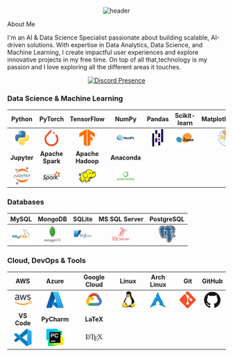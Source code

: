 <div align="center">
  
![header](https://capsule-render.vercel.app/api?type=venom&height=200&text=I%20am%20Abhinav.&fontSize=70&color=0:8871e5,100:b678c4&stroke=b678c4)
  
</div>

<div 

## About Me
I'm an AI & Data Science Specialist passionate about building scalable, AI-driven solutions. With expertise in Data Analytics, Data Science, and Machine Learning, I create impactful user experiences and explore innovative projects in my free time. On top of all that,technology is my passion and I love exploring all the different areas it touches.

</div>

<div align="center">
  
[![Discord Presence](https://lanyard.cnrad.dev/api/1107241247086739537?idleMessage=Working%20on%20Data%20with%20%E2%98%95)](https://discord.com/users/1107241247086739537)

</div>

### **Data Science & Machine Learning**
| Python | PyTorch | TensorFlow | NumPy | Pandas | Scikit-learn | Matplotlib/Pyplot |
| :---: | :---: | :---: | :---: | :---: | :---: | :---: |
| <img src="https://github.com/devicons/devicon/blob/master/icons/python/python-original.svg" title="Python" alt="Python" width="40" height="40"/> | <img src="https://github.com/devicons/devicon/blob/master/icons/pytorch/pytorch-original.svg" title="PyTorch" alt="PyTorch" width="40" height="40"/> | <img src="https://github.com/devicons/devicon/blob/master/icons/tensorflow/tensorflow-original.svg" title="TensorFlow" alt="TensorFlow" width="40" height="40"/> | <img src="https://github.com/devicons/devicon/blob/master/icons/numpy/numpy-original-wordmark.svg" title="NumPy" alt="NumPy" width="40" height="40"/> | <img src="https://github.com/devicons/devicon/blob/master/icons/pandas/pandas-original.svg" title="Pandas" alt="Pandas" width="40" height="40"/> | <img src="https://github.com/devicons/devicon/blob/master/icons/scikitlearn/scikitlearn-original.svg" title="Scikit-learn" alt="Scikit-learn" width="40" height="40"/> | <img src="https://github.com/devicons/devicon/blob/master/icons/matplotlib/matplotlib-original.svg" title="Matplotlib/Pyplot" alt="Matplotlib/Pyplot" width="40" height="40"/> |
| **Jupyter** | **Apache Spark** | **Apache Hadoop** | **Anaconda** |
| <img src="https://github.com/devicons/devicon/blob/master/icons/jupyter/jupyter-original-wordmark.svg" title="Jupyter" alt="Jupyter" width="40" height="40"/> | <img src="https://github.com/devicons/devicon/blob/master/icons/apachespark/apachespark-original-wordmark.svg" title="Apache Spark" alt="Apache Spark" width="40" height="40"/> | <img src="https://github.com/devicons/devicon/blob/master/icons/hadoop/hadoop-original.svg" title="Apache Hadoop" alt="Apache Hadoop" width="40" height="40"/> | <img src="https://github.com/devicons/devicon/blob/master/icons/anaconda/anaconda-original-wordmark.svg" title="Anaconda" alt="Anaconda" width="40" height="40"/> |

### **Databases**
| MySQL | MongoDB | SQLite | MS SQL Server | PostgreSQL |
| :---: | :---: | :---: | :---: | :---: |
| <img src="https://github.com/devicons/devicon/blob/master/icons/mysql/mysql-original-wordmark.svg" title="MySQL" alt="MySQL" width="40" height="40"/> | <img src="https://github.com/devicons/devicon/blob/master/icons/mongodb/mongodb-original-wordmark.svg" title="MongoDB" alt="MongoDB" width="40" height="40"/> | <img src="https://github.com/devicons/devicon/blob/master/icons/sqlite/sqlite-original-wordmark.svg" title="SQLite" alt="SQLite" width="40" height="40"/> | <img src="https://github.com/devicons/devicon/blob/master/icons/microsoftsqlserver/microsoftsqlserver-plain-wordmark.svg" title="Microsoft SQL Server" alt="Microsoft SQL Server" width="40" height="40"/> | <img src="https://github.com/devicons/devicon/blob/master/icons/postgresql/postgresql-original.svg" title="PostgreSQL" alt="PostgreSQL" width="40" height="40"/> |

### **Cloud, DevOps & Tools**
| AWS | Azure | Google Cloud | Linux | Arch Linux | Git | GitHub |
| :---: | :---: | :---: | :---: | :---: | :---: | :---: |
| <img src="https://github.com/devicons/devicon/blob/master/icons/amazonwebservices/amazonwebservices-original-wordmark.svg" title="AWS" alt="AWS" width="40" height="40"/> | <img src="https://github.com/devicons/devicon/blob/master/icons/azure/azure-original.svg" title="Azure" alt="Azure" width="40" height="40"/> | <img src="https://github.com/devicons/devicon/blob/master/icons/googlecloud/googlecloud-original.svg" title="Google Cloud" alt="Google Cloud" width="40" height="40"/> | <img src="https://github.com/devicons/devicon/blob/master/icons/linux/linux-original.svg" title="Linux" alt="Linux" width="40" height="40"/> | <img src="https://github.com/devicons/devicon/blob/master/icons/archlinux/archlinux-original.svg" title="Arch Linux" alt="Arch Linux" width="40" height="40"/> | <img src="https://github.com/devicons/devicon/blob/master/icons/git/git-original.svg" title="Git" alt="Git" width="40" height="40"/> | <img src="https://github.com/devicons/devicon/blob/master/icons/github/github-original.svg" title="GitHub" alt="GitHub" width="40" height="40"/> |
| **VS Code** | **PyCharm** | **LaTeX** |
| <img src="https://github.com/devicons/devicon/blob/master/icons/vscode/vscode-original.svg" title="VS Code" alt="VS Code" width="40" height="40"/> | <img src="https://github.com/devicons/devicon/blob/master/icons/pycharm/pycharm-original.svg" title="PyCharm" alt="PyCharm" width="40" height="40"/> | <img src="https://github.com/devicons/devicon/blob/master/icons/latex/latex-original.svg" title="LaTeX" alt="LaTeX" width="40" height="40"/> |
